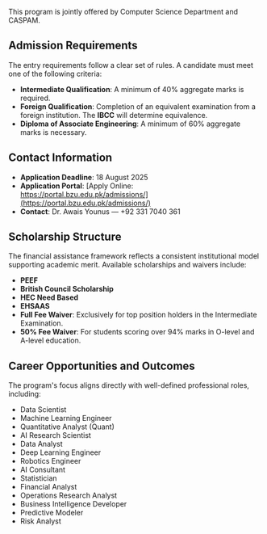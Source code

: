 This program is jointly offered by Computer Science Department and CASPAM. 


## Admission Requirements

The entry requirements follow a clear set of rules. A candidate must meet one of the following criteria:

- **Intermediate Qualification**: A minimum of 40% aggregate marks is required.
- **Foreign Qualification**: Completion of an equivalent examination from a foreign institution. The **IBCC** will determine equivalence.
- **Diploma of Associate Engineering**: A minimum of 60% aggregate marks is necessary. 

## Contact Information
 
-  **Application Deadline**: 18 August 2025
-  **Application Portal**: [Apply Online: https://portal.bzu.edu.pk/admissions/](https://portal.bzu.edu.pk/admissions/)  
- **Contact**: Dr. Awais Younus — +92 331 7040 361

## Scholarship Structure

The financial assistance framework reflects a consistent institutional model supporting academic merit. Available scholarships and waivers include:

- **PEEF**
- **British Council Scholarship**
- **HEC Need Based**
- **EHSAAS**
- **Full Fee Waiver**: Exclusively for top position holders in the Intermediate Examination.
- **50% Fee Waiver**: For students scoring over 94% marks in O-level and A-level education.

## Career Opportunities and Outcomes

The program's focus aligns directly with well-defined professional roles, including:

- Data Scientist  
- Machine Learning Engineer  
- Quantitative Analyst (Quant)  
- AI Research Scientist  
- Data Analyst  
- Deep Learning Engineer  
- Robotics Engineer  
- AI Consultant  
- Statistician  
- Financial Analyst  
- Operations Research Analyst  
- Business Intelligence Developer  
- Predictive Modeler  
- Risk Analyst  


